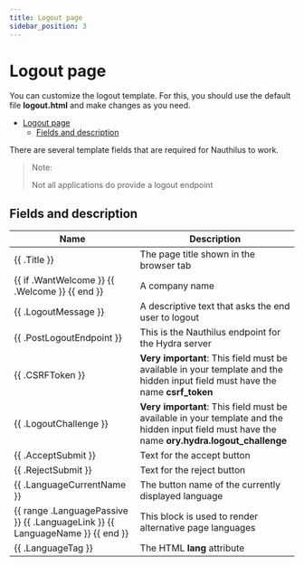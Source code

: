 ```yaml
---
title: Logout page
sidebar_position: 3
---
```

# Logout page

You can customize the logout template. For this, you should use the default file **logout.html** and make changes as
you need.

<!-- TOC -->
* [Logout page](#logout-page)
  * [Fields and description](#fields-and-description)
<!-- TOC -->

There are several template fields that are required for Nauthilus to work.

> Note:
>
> Not all applications do provide a logout endpoint

## Fields and description

| Name                                                                                          | Description                                                                                                                                    |
|-----------------------------------------------------------------------------------------------|------------------------------------------------------------------------------------------------------------------------------------------------|
| \{\{ .Title \}\}                                                                              | The page title shown in the browser tab                                                                                                        |
| \{\{ if .WantWelcome \}\} \{\{ .Welcome \}\} \{\{ end \}\}                                    | A company name                                                                                                                                 |
| \{\{ .LogoutMessage \}\}                                                                      | A descriptive text that asks the end user to logout                                                                                            |
| \{\{ .PostLogoutEndpoint \}\}                                                                 | This is the Nauthilus endpoint for the Hydra server                                                                                            |
| \{\{ .CSRFToken \}\}                                                                          | **Very important**: This field must be available in your template and the hidden input field must have the name **csrf_token**                 |
| \{\{ .LogoutChallenge \}\}                                                                    | **Very important**: This field must be available in your template and the hidden input field must have the name **ory.hydra.logout_challenge** |
| \{\{ .AcceptSubmit \}\}                                                                       | Text for the accept button                                                                                                                     |
| \{\{ .RejectSubmit \}\}                                                                       | Text for the reject button                                                                                                                     |
| \{\{ .LanguageCurrentName \}\}                                                                | The button name of the currently displayed language                                                                                            |
| \{\{ range .LanguagePassive \}\} \{\{ .LanguageLink \}\} \{\{ LanguageName \}\} \{\{ end \}\} | This block is used to render alternative page languages                                                                                        | 
| \{\{ .LanguageTag \}\}                                                                        | The HTML **lang** attribute                                                                                                                    |

